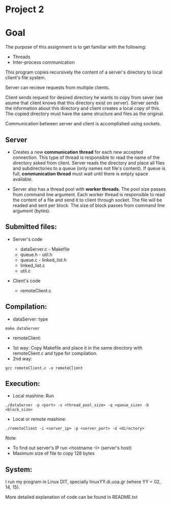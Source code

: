 # Project 2

# Goal
The purpose of this assignment is to get familiar with the following:
* Threads 
* Inter-process communication

This program copies recursively the content of a server's directory to local client's file system.

Server can recieve requests from multiple clients.

Client sends request for desired directory he wants to copy from sever (we asume that client knows that this directory exist on server). Server sends the information about this directory and client creates a local copy of this. The copied directory must have the same structure and files as the original. 

Communication between server and client is accomplished using sockets.

## Server
* Creates a new **communication thread** for each new accepted connection. This type of thread is responsible to read the name of the directory asked from client. Server reads the directory and place all files and subdirectories to a queue (only names not file's content). If queue is full, **communication thread** must wait until there is empty space available.

* Server also has a thread pool with **worker threads**. The pool size passes from command line argument. Each worker thread is responsible to read the content of a file and send it to client through socket. The file will be readed and sent per block. The size of block passes from command line argument (bytes).
## Submitted files:

* Server's code
	- dataServer.c		- Makefile
	- queue.h			- util.h
	- queue.c			- linked_list.h
	- linked_list.c		
	- util.c

* Client's code
    - remoteClient.c

## Compilation:
* dataServer: type 
```
make dataServer
```
* remoteClient: 
- 1st way: Copy Makefile and place it in the same directory with  remoteClient.c and type <make remoteClient> for compilation.
- 2nd way: 
```
gcc remoteClient.c -o remoteClient
```

## Execution:
* Local mashine: Run
```
./dataServer -p <port> -s <thread_pool_size> -q <queue_size> -b <block_size>
```
* Local or remote mashine:
```
./remoteClient -i <server_ip> -p <server_port> -d <directory>
```
Note: 
* To find out server's IP run <hostname -I> (server's host)
* Maximum size of file to copy 128 bytes

## System:
I run my program in Linux DIT, specially linuxYY.di.uoa.gr (where YY = 02, 14, 15).

More detailed explanation of code can be found in README.txt
	  	  		